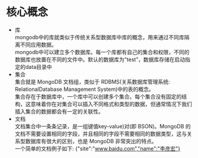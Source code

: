 # 核心概念
+ 库<DataBase>   
mongodb中的库就类似于传统关系型数据库中库的概念，用来通过不同库隔离不同应用数据。  
mongodb中可以建立多个数据库。每一个库都有自己的集合和权限，不同的数据库也放置在不同的文件中。默认的数据库为"test”，数据库存储在启动指定的data目录中
+ 集合<Collection>    
集合就是 MongoDB 文档组，类似于 RDBMS(关系数据库管理系统: RelationalDatabase Management System)中的表的概念。   
集合存在于数据库中，一个库中可以创建多个集合。每个集合没有固定的结构，这意味着你在对集合可以插入不同格式和类型的数据，但通常情况下我们插入集合的数据都会有一定的关联性。
+ 文档<Document>    
文档集合中一条条记录，是一组键值key-value)对(即 BSON)。MongoDB 的文档不需要设置相同的字段，并且相同的字段不需要相同的数据类型，这与关系型数据库有很大的区别，也是 MongoDB 非常突出的特点。   
一个简单的文档例子如下:
{"site":"www.baidu.com","name":"李彦宏"}
